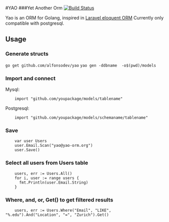 #YAO
###Yet Another Orm
[![Build Status](https://drone.io/github.com/alfonsodev/yao/status.png)](https://drone.io/github.com/alfonsodev/yao/latest)   

Yao is an ORM for Golang, inspired in [Laravel eloquent ORM](http://laravel.com/docs/5.0/eloquent)
Currently only compatible with postgresql.

## Usage

### Generate structs 
`
go get github.com/alfonsodev/yao
` 
`
yao gen -ddbname  -o$(pwd)/models
`

### Import and connect
Mysql:  
```
    import "github.com/youpackage/models/tablename"
```
Postgresql:  
```
    import "github.com/youpackage/models/schemaname/tablename"
```

### Save 
```
    var user Users
    user.Email.Scan("yao@yao-orm.org")
    user.Save()
```
### Select all users from Users table  

```
    users, err := Users.All()
    for i, user := range users {
      fmt.Println(user.Email.String)
    }
```
### Where, and, or, Get() to get filtered results
```
    users, err := Users.Where("Email", "LIKE", "%.edu").And("Location", "=", "Zurich").Get()
```
